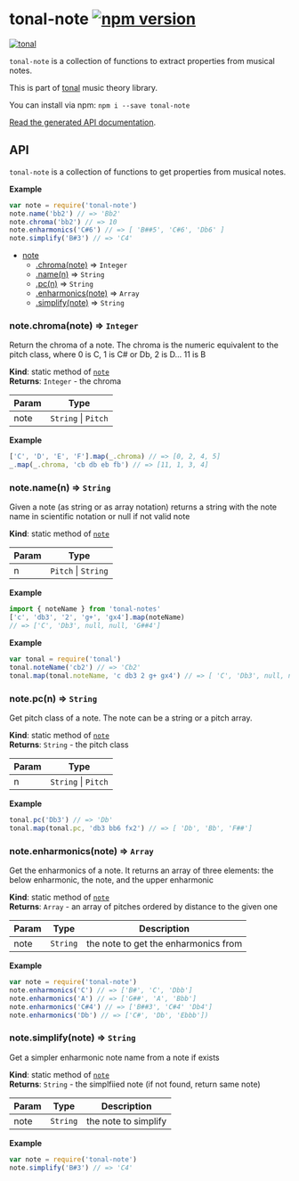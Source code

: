# tonal-note [![npm version](https://img.shields.io/npm/v/tonal-note.svg)](https://www.npmjs.com/package/tonal-note)

[![tonal](https://img.shields.io/badge/tonal-note-yellow.svg)](https://www.npmjs.com/browse/keyword/tonal)

`tonal-note` is a collection of functions to extract properties from musical notes.

This is part of [tonal](https://www.npmjs.com/package/tonal) music theory library.

You can install via npm: `npm i --save tonal-note`

[Read the generated API documentation](https://danigb.github.io/tonal/api/module-note.html).

## API
<a name="module_note"></a>

`tonal-note` is a collection of functions to get properties from musical notes.

**Example**  
```js
var note = require('tonal-note')
note.name('bb2') // => 'Bb2'
note.chroma('bb2') // => 10
note.enharmonics('C#6') // => [ 'B##5', 'C#6', 'Db6' ]
note.simplify('B#3') // => 'C4'
```

* [note](#module_note)
    * [.chroma(note)](#module_note.chroma) ⇒ <code>Integer</code>
    * [.name(n)](#module_note.name) ⇒ <code>String</code>
    * [.pc(n)](#module_note.pc) ⇒ <code>String</code>
    * [.enharmonics(note)](#module_note.enharmonics) ⇒ <code>Array</code>
    * [.simplify(note)](#module_note.simplify) ⇒ <code>String</code>

<a name="module_note.chroma"></a>

### note.chroma(note) ⇒ <code>Integer</code>
Return the chroma of a note. The chroma is the numeric equivalent to the
pitch class, where 0 is C, 1 is C# or Db, 2 is D... 11 is B

**Kind**: static method of <code>[note](#module_note)</code>  
**Returns**: <code>Integer</code> - the chroma  

| Param | Type |
| --- | --- |
| note | <code>String</code> &#124; <code>Pitch</code> |

**Example**  
```js
['C', 'D', 'E', 'F'].map(_.chroma) // => [0, 2, 4, 5]
_.map(_.chroma, 'cb db eb fb') // => [11, 1, 3, 4]
```
<a name="module_note.name"></a>

### note.name(n) ⇒ <code>String</code>
Given a note (as string or as array notation) returns a string
with the note name in scientific notation or null
if not valid note

**Kind**: static method of <code>[note](#module_note)</code>  

| Param | Type |
| --- | --- |
| n | <code>Pitch</code> &#124; <code>String</code> |

**Example**  
```js
import { noteName } from 'tonal-notes'
['c', 'db3', '2', 'g+', 'gx4'].map(noteName)
// => ['C', 'Db3', null, null, 'G##4']
```
**Example**  
```js
var tonal = require('tonal')
tonal.noteName('cb2') // => 'Cb2'
tonal.map(tonal.noteName, 'c db3 2 g+ gx4') // => [ 'C', 'Db3', null, null, 'G##4' ]
```
<a name="module_note.pc"></a>

### note.pc(n) ⇒ <code>String</code>
Get pitch class of a note. The note can be a string or a pitch array.

**Kind**: static method of <code>[note](#module_note)</code>  
**Returns**: <code>String</code> - the pitch class  

| Param | Type |
| --- | --- |
| n | <code>String</code> &#124; <code>Pitch</code> |

**Example**  
```js
tonal.pc('Db3') // => 'Db'
tonal.map(tonal.pc, 'db3 bb6 fx2') // => [ 'Db', 'Bb', 'F##']
```
<a name="module_note.enharmonics"></a>

### note.enharmonics(note) ⇒ <code>Array</code>
Get the enharmonics of a note. It returns an array of three elements: the
below enharmonic, the note, and the upper enharmonic

**Kind**: static method of <code>[note](#module_note)</code>  
**Returns**: <code>Array</code> - an array of pitches ordered by distance to the given one  

| Param | Type | Description |
| --- | --- | --- |
| note | <code>String</code> | the note to get the enharmonics from |

**Example**  
```js
var note = require('tonal-note')
note.enharmonics('C') // => ['B#', 'C', 'Dbb']
note.enharmonics('A') // => ['G##', 'A', 'Bbb']
note.enharmonics('C#4') // => ['B##3', 'C#4' 'Db4']
note.enharmonics('Db') // => ['C#', 'Db', 'Ebbb'])
```
<a name="module_note.simplify"></a>

### note.simplify(note) ⇒ <code>String</code>
Get a simpler enharmonic note name from a note if exists

**Kind**: static method of <code>[note](#module_note)</code>  
**Returns**: <code>String</code> - the simplfiied note (if not found, return same note)  

| Param | Type | Description |
| --- | --- | --- |
| note | <code>String</code> | the note to simplify |

**Example**  
```js
var note = require('tonal-note')
note.simplify('B#3') // => 'C4'
```
